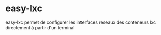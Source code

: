 # easy-lxc
easy-lxc permet de configurer les interfaces reseaux des conteneurs lxc directement à partir d'un terminal 
